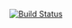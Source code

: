 [![Build Status](https://dev.azure.com/gplgpt76/GPL/_apis/build/status%2FGPLGPT.gitapp%20(4)?branchName=main)](https://dev.azure.com/gplgpt76/GPL/_build/latest?definitionId=4&branchName=main)
